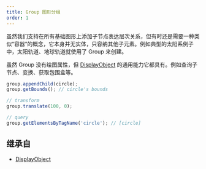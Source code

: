 ```yaml
---
title: Group 图形分组
order: 1
---
```


虽然我们支持在所有基础图形上添加子节点表达层次关系，但有时还是需要一种类似“容器”的概念，它本身并无实体，只容纳其他子元素。例如典型的太阳系例子中，太阳轨道、地球轨道就使用了 Group 来创建。

虽然 Group 没有绘图属性，但 [DisplayObject](/zh/docs/api/basic/display-object) 的通用能力它都具有。例如查询子节点、变换、获取包围盒等。

```js
group.appendChild(circle);
group.getBounds(); // circle's bounds

// transform
group.translate(100, 0);

// query
group.getElementsByTagName('circle'); // [circle]
```

## 继承自

-   [DisplayObject](/zh/docs/api/basic/display-object)
